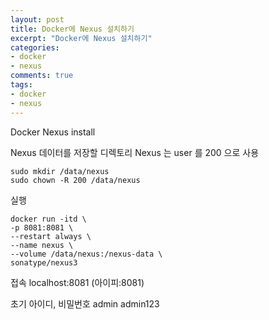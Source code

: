 ```yaml
---
layout: post
title: Docker에 Nexus 설치하기
excerpt: "Docker에 Nexus 설치하기"
categories: 
- docker
- nexus
comments: true
tags: 
- docker
- nexus
---
```


Docker Nexus install 

Nexus 데이터를 저장할 디렉토리 
Nexus 는 user 를 200 으로 사용
```
sudo mkdir /data/nexus
sudo chown -R 200 /data/nexus
``` 

실행
```
docker run -itd \
-p 8081:8081 \
--restart always \
--name nexus \
--volume /data/nexus:/nexus-data \
sonatype/nexus3
``` 

접속 
localhost:8081 (아이피:8081) 

초기 아이디, 비밀번호 
admin
admin123